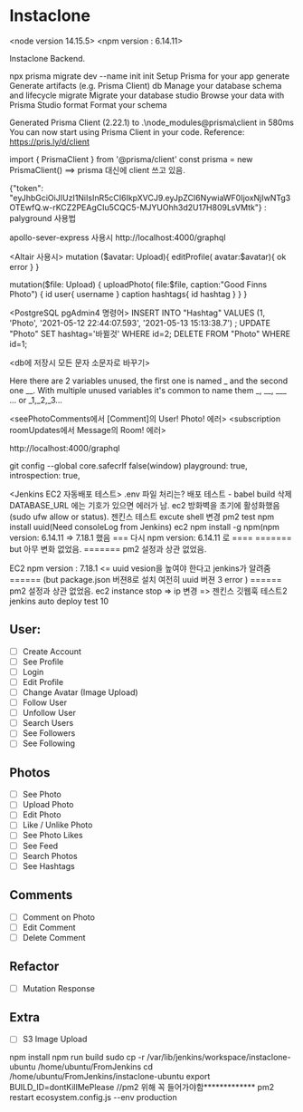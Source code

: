 # Instaclone

<node version 14.15.5>
<npm version : 6.14.11>

Instaclone Backend.

npx prisma
migrate dev --name init
init Setup Prisma for your app
generate Generate artifacts (e.g. Prisma Client)
db Manage your database schema and lifecycle
migrate Migrate your database
studio Browse your data with Prisma Studio
format Format your schema

Generated Prisma Client (2.22.1) to .\node_modules\@prisma\client in 580ms
You can now start using Prisma Client in your code. Reference: https://pris.ly/d/client

import { PrismaClient } from '@prisma/client'
const prisma = new PrismaClient() ==> prisma 대신에 client 쓰고 있음.

{"token": "eyJhbGciOiJIUzI1NiIsInR5cCI6IkpXVCJ9.eyJpZCI6NywiaWF0IjoxNjIwNTg3OTEwfQ.w-rKCZ2PEAgCIu5CQC5-MJYUOhh3d2U17H809LsVMtk"} : palyground 사용법

apollo-sever-express 사용시
http://localhost:4000/graphql

<Altair 사용시>
mutation ($avatar: Upload){
  editProfile(
  	avatar:$avatar){
ok
error
}
}

mutation($file: Upload) {
  uploadPhoto(
    file:$file,
caption:"Good Finns Photo") {
id
user{
username
}
caption
hashtags{
id
hashtag
}
}
}

<PostgreSQL pgAdmin4 명령어>
INSERT INTO "Hashtag" VALUES
(1, 'Photo', '2021-05-12 22:44:07.593', '2021-05-13 15:13:38.7')
;
UPDATE "Photo" SET hashtag='바뀔것' WHERE id=2;
DELETE FROM "Photo" WHERE id=1;

<db에 저장시 모든 문자 소문자로 바꾸기>

<Double underScore>
Here there are 2 variables unused, the first one is named _ and the second one __. With multiple unused variables it's common to name them _, __, ___ ... or _1,_2,_3...

<seePhotoComments에서 [Comment]의 User! Photo! 에러>
<subscription roomUpdates에서 Message의 Room! 에러>

http://localhost:4000/graphql

git config --global core.safecrlf false(window)
playground: true,
introspection: true,

<Jenkins EC2 자동배포 테스트>
.env 파일 처리는?
배포 테스트 - babel build 삭제
DATABASE_URL 에는 기호가 있으면 에러가 남.
ec2 방화벽을 초기에 활성화했음(sudo ufw allow or status).
젠킨스 테스트
excute shell 변경
pm2 test
npm install uuid(Need consoleLog from Jenkins)
ec2 npm install -g npm(npm version: 6.14.11 => 7.18.1 했음
=== 다시 npm version: 6.14.11 로 ====
======= but 아무 변화 없었음.
======= pm2 설정과 상관 없었음.

EC2 npm version : 7.18.1
<= uuid vesion을 높여야 한다고 jenkins가 알려줌
====== (but package.json 버젼8로 설치 여전히 uuid 버젼 3 error )
====== pm2 설정과 상관 없었음.
ec2 instance stop => ip 변경 => 젠킨스 깃웹훅 테스트2
jenkins auto deploy test 10

## User:

- [ ] Create Account
- [ ] See Profile
- [ ] Login
- [ ] Edit Profile
- [ ] Change Avatar (Image Upload)
- [ ] Follow User
- [ ] Unfollow User
- [ ] Search Users
- [ ] See Followers
- [ ] See Following

## Photos

- [ ] See Photo
- [ ] Upload Photo
- [ ] Edit Photo
- [ ] Like / Unlike Photo
- [ ] See Photo Likes
- [ ] See Feed
- [ ] Search Photos
- [ ] See Hashtags

## Comments

- [ ] Comment on Photo
- [ ] Edit Comment
- [ ] Delete Comment

## Refactor

- [ ] Mutation Response

## Extra

- [ ] S3 Image Upload

<Execute Shell for EC2 pm2>
npm install
npm run build
sudo cp -r /var/lib/jenkins/workspace/instaclone-ubuntu /home/ubuntu/FromJenkins
cd /home/ubuntu/FromJenkins/instaclone-ubuntu
export BUILD_ID=dontKillMePlease    //pm2 위해 꼭 들어가야함*************
pm2 restart ecosystem.config.js --env production
